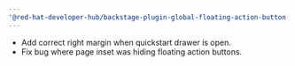 ```yaml
---
'@red-hat-developer-hub/backstage-plugin-global-floating-action-button': patch
---
```


- Add correct right margin when quickstart drawer is open.
- Fix bug where page inset was hiding floating action buttons.
